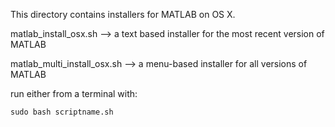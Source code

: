 This directory contains installers for MATLAB on OS X. 

matlab_install_osx.sh --> a text based installer for the most recent version of MATLAB

matlab_multi_install_osx.sh --> a menu-based installer for all versions of MATLAB

run either from a terminal with: 

`sudo bash scriptname.sh`
